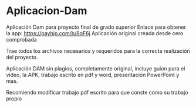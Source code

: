 # Aplicacion-Dam
Aplicación Dam para proyecto final de grado superior
Enlace para obtener la app: https://payhip.com/b/8qF6j
Aplicación original creada desde cero comprobada

Trae todos los archivos necesarios y requeridos para la correcta realización del proyecto.

Aplicación DAM sin plagios, completamente original, incluye guion para el video, la APK, trabajo escrito en pdf y word, presentación PowerPoint y mas.

Recomiendo modificar trabajo pdf escrito para que conste como su trabajo propio

